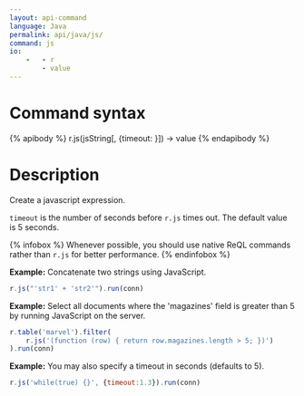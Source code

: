 ```yaml
---
layout: api-command
language: Java
permalink: api/java/js/
command: js
io:
    -   - r
        - value
---
```


# Command syntax #

{% apibody %}
r.js(jsString[, {timeout: <number>}]) &rarr; value
{% endapibody %}

# Description #

Create a javascript expression.

`timeout` is the number of seconds before `r.js` times out. The default value is 5 seconds.

{% infobox %}
Whenever possible, you should use native ReQL commands rather than `r.js` for better performance.
{% endinfobox %}

__Example:__ Concatenate two strings using JavaScript.

```js
r.js("'str1' + 'str2'").run(conn)
```

__Example:__ Select all documents where the 'magazines' field is greater than 5 by running JavaScript on the server.

```js
r.table('marvel').filter(
    r.js('(function (row) { return row.magazines.length > 5; })')
).run(conn)
```


__Example:__ You may also specify a timeout in seconds (defaults to 5).

```js
r.js('while(true) {}', {timeout:1.3}).run(conn)
```

